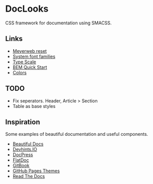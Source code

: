 # DocLooks

CSS framework for documentation using SMACSS.

## Links

- [Meyerweb reset](https://meyerweb.com/eric/tools/css/reset/)
- [System font families](https://github.com/)
- [Type Scale](http://type-scale.com/)
- [BEM Quick Start](https://en.bem.info/methodology/quick-start/)
- [Colors](https://color.adobe.com/Midori-and-Madoka-color-theme-2044087/)

## TODO

- Fix seperators. Header, Article > Section
- Table as base styles

## Inspiration

Some examples of beautiful documentation and useful components.

- [Beautiful Docs](https://github.com/PharkMillups/beautiful-docs)
- [Devhints.IO](https://devhints.io/)
- [DocPress](http://docpress.github.io/)
- [FlatDoc](http://ricostacruz.com/flatdoc/)
- [GitBook](https://www.gitbook.com/)
- [GitHub Pages Themes](https://pages.github.com/themes/)
- [Read The Docs](https://readthedocs.org/)
